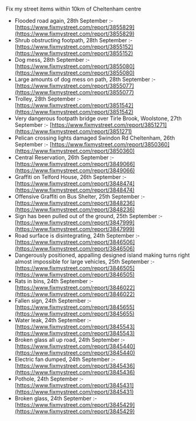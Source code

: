 Fix my street items within 10km of Cheltenham centre

<!-- fix_marker starts -->

- Flooded road again, 28th September :- [https://www.fixmystreet.com/report/3855829](https://www.fixmystreet.com/report/3855829)
- Shrub obstructing footpath, 28th September :- [https://www.fixmystreet.com/report/3855152](https://www.fixmystreet.com/report/3855152)
- Dog mess, 28th September :- [https://www.fixmystreet.com/report/3855080](https://www.fixmystreet.com/report/3855080)
- Large amounts of dog mess on path, 28th September :- [https://www.fixmystreet.com/report/3855077](https://www.fixmystreet.com/report/3855077)
- Trolley, 28th September :- [https://www.fixmystreet.com/report/3851542](https://www.fixmystreet.com/report/3851542)
- Very dangerous footpath bridge over Tirle Brook, Woolstone, 27th September :- [https://www.fixmystreet.com/report/3851271](https://www.fixmystreet.com/report/3851271)
- Pelican crossing lights damaged Swindon Rd Cheltenham, 26th September :- [https://www.fixmystreet.com/report/3850360](https://www.fixmystreet.com/report/3850360)
- Central Reservation, 26th September :- [https://www.fixmystreet.com/report/3849066](https://www.fixmystreet.com/report/3849066)
- Graffiti on Telford House, 26th September :- [https://www.fixmystreet.com/report/3848474](https://www.fixmystreet.com/report/3848474)
- Offensive Graffiti on Bus Shelter, 25th September :- [https://www.fixmystreet.com/report/3848236](https://www.fixmystreet.com/report/3848236)
- Sign has been pulled out of the ground, 25th September :- [https://www.fixmystreet.com/report/3847999](https://www.fixmystreet.com/report/3847999)
- Road surface is disintegrating, 24th September :- [https://www.fixmystreet.com/report/3846506](https://www.fixmystreet.com/report/3846506)
- Dangerously positioned, appalling designed island making turns right almost impossible for large vehicles, 25th September :- [https://www.fixmystreet.com/report/3846505](https://www.fixmystreet.com/report/3846505)
- Rats in bins, 24th September :- [https://www.fixmystreet.com/report/3846022](https://www.fixmystreet.com/report/3846022)
- Fallen sign, 24th September :- [https://www.fixmystreet.com/report/3845655](https://www.fixmystreet.com/report/3845655)
- Water leak, 24th September :- [https://www.fixmystreet.com/report/3845543](https://www.fixmystreet.com/report/3845543)
- Broken glass all up road, 24th September :- [https://www.fixmystreet.com/report/3845440](https://www.fixmystreet.com/report/3845440)
- Electric fan dumped, 24th September :- [https://www.fixmystreet.com/report/3845436](https://www.fixmystreet.com/report/3845436)
- Pothole, 24th September :- [https://www.fixmystreet.com/report/3845431](https://www.fixmystreet.com/report/3845431)
- Broken glass, 24th September :- [https://www.fixmystreet.com/report/3845429](https://www.fixmystreet.com/report/3845429)

<!-- fix_marker ends -->